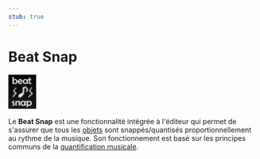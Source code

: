 ```yaml
---
stub: true
---
```


# Beat Snap

![](img/beat_snap.png "Le symbole de Beat Snap tel qu'il est représenté dans une des premières versions de l'éditeur d'osu!")

Le **Beat Snap** est une fonctionnalité intégrée à l'éditeur qui permet de s'assurer que tous les [objets](/wiki/Hit_object) sont snappés/quantisés proportionnellement au rythme de la musique. Son fonctionnement est basé sur les principes communs de la [quantification musicale](https://en.wikipedia.org/wiki/Quantization_(music)).
